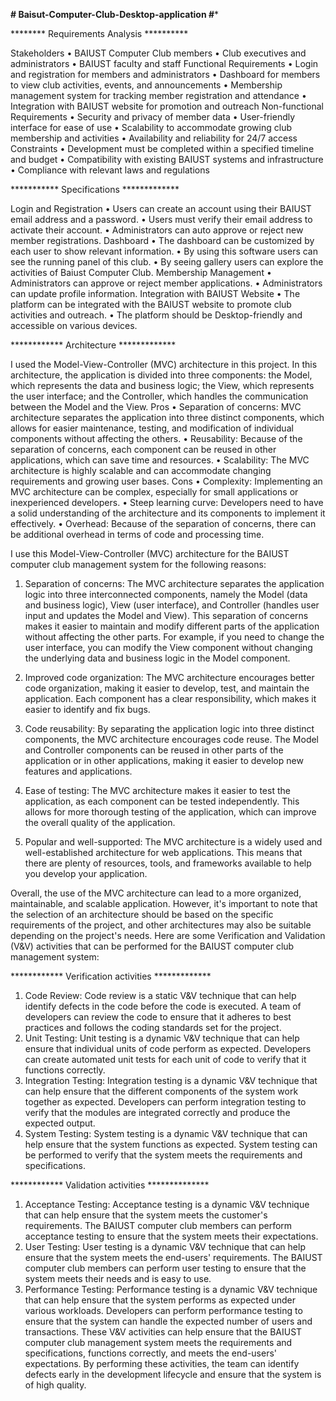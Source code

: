 ****************# Baisut-Computer-Club-Desktop-application #*****************


******** Requirements Analysis **********

Stakeholders
•	BAIUST Computer Club members
•	Club executives and administrators
•	BAIUST faculty and staff
Functional Requirements
•	Login and registration for members and administrators
•	Dashboard for members to view club activities, events, and announcements
•	Membership management system for tracking member registration and attendance
•	Integration with BAIUST website for promotion and outreach
Non-functional Requirements
•	Security and privacy of member data
•	User-friendly interface for ease of use
•	Scalability to accommodate growing club membership and activities
•	Availability and reliability for 24/7 access
Constraints
•	Development must be completed within a specified timeline and budget
•	Compatibility with existing BAIUST systems and infrastructure
•	Compliance with relevant laws and regulations

*********** Specifications *************

Login and Registration
•	Users can create an account using their BAIUST email address and a password.
•	Users must verify their email address to activate their account.
•	Administrators can auto approve or reject new member registrations.
Dashboard
•	The dashboard can be customized by each user to show relevant information.
•	By using this software users can see the running panel of this club.
•	By seeing gallery users can explore the activities of Baiust Computer Club.
Membership Management
•	Administrators can approve or reject member applications.
•	Administrators can update profile information.
Integration with BAIUST Website
•	The platform can be integrated with the BAIUST website to promote club activities and outreach.
•	The platform should be Desktop-friendly and accessible on various devices.


************ Architecture *************

I used the Model-View-Controller (MVC) architecture in this project. In this architecture, the application is divided into three components: the Model, which represents the data and business logic; the View, which represents the user interface; and the Controller, which handles the communication between the Model and the View.
Pros
•	Separation of concerns: MVC architecture separates the application into three distinct components, which allows for easier maintenance, testing, and modification of individual components without affecting the others.
•	Reusability: Because of the separation of concerns, each component can be reused in other applications, which can save time and resources.
•	Scalability: The MVC architecture is highly scalable and can accommodate changing requirements and growing user bases.
Cons
•	Complexity: Implementing an MVC architecture can be complex, especially for small applications or inexperienced developers.
•	Steep learning curve: Developers need to have a solid understanding of the architecture and its components to implement it effectively.
•	Overhead: Because of the separation of concerns, there can be additional overhead in terms of code and processing time.

I use this Model-View-Controller (MVC) architecture for the BAIUST computer club management system for the following reasons:

1.	Separation of concerns: The MVC architecture separates the application logic into three interconnected components, namely the Model (data and business logic), View (user interface), and Controller (handles user input and updates the Model and View). This separation of concerns makes it easier to maintain and modify different parts of the application without affecting the other parts. For example, if you need to change the user interface, you can modify the View component without changing the underlying data and business logic in the Model component.

2.	Improved code organization: The MVC architecture encourages better code organization, making it easier to develop, test, and maintain the application. Each component has a clear responsibility, which makes it easier to identify and fix bugs.

3.	Code reusability: By separating the application logic into three distinct components, the MVC architecture encourages code reuse. The Model and Controller components can be reused in other parts of the application or in other applications, making it easier to develop new features and applications.

4.	Ease of testing: The MVC architecture makes it easier to test the application, as each component can be tested independently. This allows for more thorough testing of the application, which can improve the overall quality of the application.

5.	Popular and well-supported: The MVC architecture is a widely used and well-established architecture for web applications. This means that there are plenty of resources, tools, and frameworks available to help you develop your application.

Overall, the use of the MVC architecture can lead to a more organized, maintainable, and scalable application. However, it's important to note that the selection of an architecture should be based on the specific requirements of the project, and other architectures may also be suitable depending on the project's needs.
Here are some Verification and Validation (V&V) activities that can be performed for the BAIUST computer club management system:

************ Verification activities *************

1.	Code Review: Code review is a static V&V technique that can help identify defects in the code before the code is executed. A team of developers can review the code to ensure that it adheres to best practices and follows the coding standards set for the project.
2.	Unit Testing: Unit testing is a dynamic V&V technique that can help ensure that individual units of code perform as expected. Developers can create automated unit tests for each unit of code to verify that it functions correctly.
3.	Integration Testing: Integration testing is a dynamic V&V technique that can help ensure that the different components of the system work together as expected. Developers can perform integration testing to verify that the modules are integrated correctly and produce the expected output.
4.	System Testing: System testing is a dynamic V&V technique that can help ensure that the system functions as expected. System testing can be performed to verify that the system meets the requirements and specifications.

************ Validation activities **************

1.	Acceptance Testing: Acceptance testing is a dynamic V&V technique that can help ensure that the system meets the customer's requirements. The BAIUST computer club members can perform acceptance testing to ensure that the system meets their expectations.
2.	User Testing: User testing is a dynamic V&V technique that can help ensure that the system meets the end-users' requirements. The BAIUST computer club members can perform user testing to ensure that the system meets their needs and is easy to use.
3.	Performance Testing: Performance testing is a dynamic V&V technique that can help ensure that the system performs as expected under various workloads. Developers can perform performance testing to ensure that the system can handle the expected number of users and transactions.
These V&V activities can help ensure that the BAIUST computer club management system meets the requirements and specifications, functions correctly, and meets the end-users' expectations. By performing these activities, the team can identify defects early in the development lifecycle and ensure that the system is of high quality.
